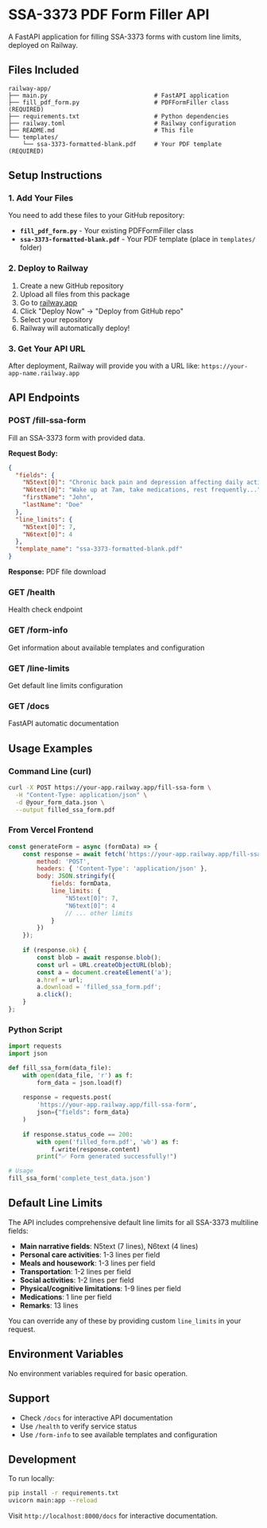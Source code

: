 # SSA-3373 PDF Form Filler API

A FastAPI application for filling SSA-3373 forms with custom line limits, deployed on Railway.

## Files Included

```
railway-app/
├── main.py                              # FastAPI application
├── fill_pdf_form.py                     # PDFFormFiller class (REQUIRED)
├── requirements.txt                     # Python dependencies
├── railway.toml                         # Railway configuration
├── README.md                            # This file
└── templates/
    └── ssa-3373-formatted-blank.pdf     # Your PDF template (REQUIRED)
```

## Setup Instructions

### 1. Add Your Files
You need to add these files to your GitHub repository:

- **`fill_pdf_form.py`** - Your existing PDFFormFiller class
- **`ssa-3373-formatted-blank.pdf`** - Your PDF template (place in `templates/` folder)

### 2. Deploy to Railway

1. Create a new GitHub repository
2. Upload all files from this package
3. Go to [railway.app](https://railway.app)
4. Click "Deploy Now" → "Deploy from GitHub repo"
5. Select your repository
6. Railway will automatically deploy!

### 3. Get Your API URL

After deployment, Railway will provide you with a URL like:
`https://your-app-name.railway.app`

## API Endpoints

### POST /fill-ssa-form
Fill an SSA-3373 form with provided data.

**Request Body:**
```json
{
  "fields": {
    "N5text[0]": "Chronic back pain and depression affecting daily activities...",
    "N6text[0]": "Wake up at 7am, take medications, rest frequently...",
    "firstName": "John",
    "lastName": "Doe"
  },
  "line_limits": {
    "N5text[0]": 7,
    "N6text[0]": 4
  },
  "template_name": "ssa-3373-formatted-blank.pdf"
}
```

**Response:** PDF file download

### GET /health
Health check endpoint

### GET /form-info
Get information about available templates and configuration

### GET /line-limits
Get default line limits configuration

### GET /docs
FastAPI automatic documentation

## Usage Examples

### Command Line (curl)
```bash
curl -X POST https://your-app.railway.app/fill-ssa-form \
  -H "Content-Type: application/json" \
  -d @your_form_data.json \
  --output filled_ssa_form.pdf
```

### From Vercel Frontend
```javascript
const generateForm = async (formData) => {
    const response = await fetch('https://your-app.railway.app/fill-ssa-form', {
        method: 'POST',
        headers: { 'Content-Type': 'application/json' },
        body: JSON.stringify({
            fields: formData,
            line_limits: {
                "N5text[0]": 7,
                "N6text[0]": 4
                // ... other limits
            }
        })
    });
    
    if (response.ok) {
        const blob = await response.blob();
        const url = URL.createObjectURL(blob);
        const a = document.createElement('a');
        a.href = url;
        a.download = 'filled_ssa_form.pdf';
        a.click();
    }
};
```

### Python Script
```python
import requests
import json

def fill_ssa_form(data_file):
    with open(data_file, 'r') as f:
        form_data = json.load(f)
    
    response = requests.post(
        'https://your-app.railway.app/fill-ssa-form',
        json={"fields": form_data}
    )
    
    if response.status_code == 200:
        with open('filled_form.pdf', 'wb') as f:
            f.write(response.content)
        print("✅ Form generated successfully!")

# Usage
fill_ssa_form('complete_test_data.json')
```

## Default Line Limits

The API includes comprehensive default line limits for all SSA-3373 multiline fields:

- **Main narrative fields**: N5text (7 lines), N6text (4 lines)
- **Personal care activities**: 1-3 lines per field
- **Meals and housework**: 1-3 lines per field
- **Transportation**: 1-2 lines per field
- **Social activities**: 1-2 lines per field
- **Physical/cognitive limitations**: 1-9 lines per field
- **Medications**: 1 line per field
- **Remarks**: 13 lines

You can override any of these by providing custom `line_limits` in your request.

## Environment Variables

No environment variables required for basic operation.

## Support

- Check `/docs` for interactive API documentation
- Use `/health` to verify service status
- Use `/form-info` to see available templates and configuration

## Development

To run locally:
```bash
pip install -r requirements.txt
uvicorn main:app --reload
```

Visit `http://localhost:8000/docs` for interactive documentation.
